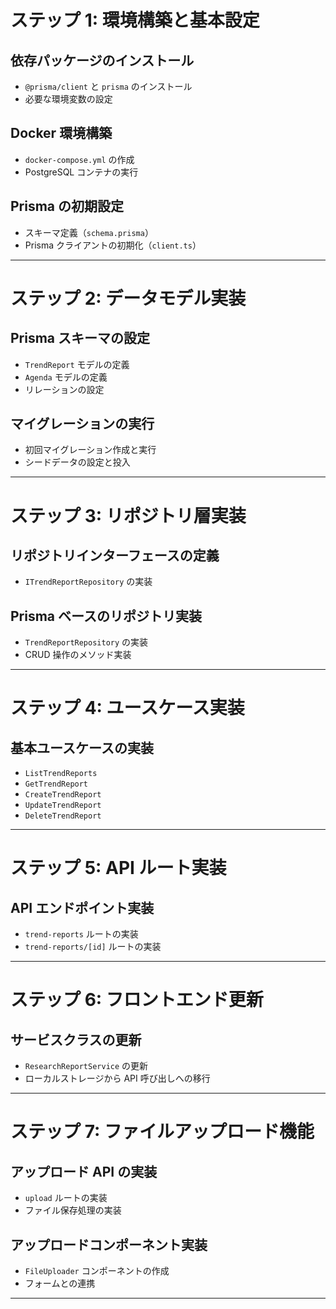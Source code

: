 # ステップ 1: 環境構築と基本設定

## 依存パッケージのインストール

- `@prisma/client` と `prisma` のインストール
- 必要な環境変数の設定

## Docker 環境構築

- `docker-compose.yml` の作成
- PostgreSQL コンテナの実行

## Prisma の初期設定

- スキーマ定義（`schema.prisma`）
- Prisma クライアントの初期化（`client.ts`）

---

# ステップ 2: データモデル実装

## Prisma スキーマの設定

- `TrendReport` モデルの定義
- `Agenda` モデルの定義
- リレーションの設定

## マイグレーションの実行

- 初回マイグレーション作成と実行
- シードデータの設定と投入

---

# ステップ 3: リポジトリ層実装

## リポジトリインターフェースの定義

- `ITrendReportRepository` の実装

## Prisma ベースのリポジトリ実装

- `TrendReportRepository` の実装
- CRUD 操作のメソッド実装

---

# ステップ 4: ユースケース実装

## 基本ユースケースの実装

- `ListTrendReports`
- `GetTrendReport`
- `CreateTrendReport`
- `UpdateTrendReport`
- `DeleteTrendReport`

---

# ステップ 5: API ルート実装

## API エンドポイント実装

- `trend-reports` ルートの実装
- `trend-reports/[id]` ルートの実装

---

# ステップ 6: フロントエンド更新

## サービスクラスの更新

- `ResearchReportService` の更新
- ローカルストレージから API 呼び出しへの移行

---

# ステップ 7: ファイルアップロード機能

## アップロード API の実装

- `upload` ルートの実装
- ファイル保存処理の実装

## アップロードコンポーネント実装

- `FileUploader` コンポーネントの作成
- フォームとの連携

---
